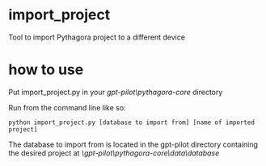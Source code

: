 # import_project
Tool to import Pythagora project to a different device

# how to use

Put import_project.py in your *gpt-pilot\pythagora-core* directory


Run from the command line like so:

    python import_project.py [database to import from] [name of imported project]



The database to import from is located in the gpt-pilot directory containing the desired project at *\gpt-pilot\pythagora-core\data\database*

